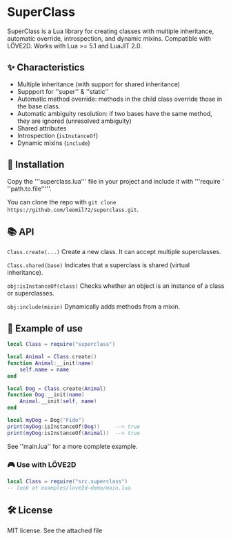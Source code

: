 # SuperClass
SuperClass is a Lua library for creating classes with multiple inheritance, automatic override, introspection, and dynamic mixins. Compatible with LÖVE2D.
Works with Lua >= 5.1 and LuaJIT 2.0.

## ✨ Characteristics
- Multiple inheritance (with support for shared inheritance)
- Suppport for ''super'' & ''static''
- Automatic method override: methods in the child class override those in the base class.
- Automatic ambiguity resolution: if two bases have the same method, they are ignored (unresolved ambiguity)
- Shared attributes
- Introspection (`isInstanceOf`)
- Dynamic mixins (`include`)

## 🚀 Installation
Copy the '''superclass.lua''' file in your project and include it with '''require ' ''path.to.file'''''.

You can clone the repo with ```git clone https://github.com/leomil72/superclass.git```.


## 📚 API
```Class.create(...)```
Create a new class. It can accept multiple superclasses.

```Class.shared(base)```
Indicates that a superclass is shared (virtual inheritance).

```obj:isInstanceOf(class)```
Checks whether an object is an instance of a class or superclasses.

```obj:include(mixin)```
Dynamically adds methods from a mixin.

## 🧪 Example of use
```lua
local Class = require("superclass")

local Animal = Class.create()
function Animal:__init(name)
    self.name = name
end

local Dog = Class.create(Animal)
function Dog:__init(name)
    Animal.__init(self, name)
end

local myDog = Dog("Fido")
print(myDog:isInstanceOf(Dog))     --> true
print(myDog:isInstanceOf(Animal))  --> true
```
See ''main.lua'' for a more complete example.

### 🎮 Use with LÖVE2D
```lua
local Class = require("src.superclass")
-- look at examples/love2d-demo/main.lua
```

## 🛠️ License 
MIT license. See the attached file
